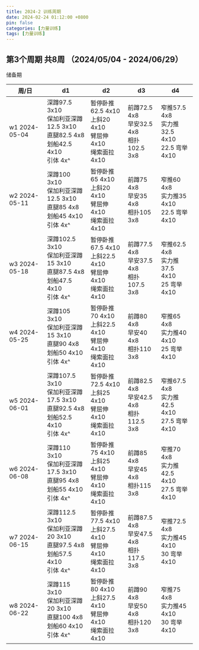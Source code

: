 ```yaml
---
title: 2024-2 训练周期
date: 2024-02-24 01:12:00 +0800
pin: false 
categories: [力量训练]
tags: [力量训练]
---
```


## 第3个周期 共8周 （2024/05/04 - 2024/06/29） 

储备期

| 周/日 | d1 | d2 | d3 | d4 | 
| -- | -- | -- | -- | -- | 
| w1 2024-05-04 | 深蹲97.5  3x10 <br> 保加利亚深蹲12.5 3x10 <br> 直腿82.5 4x8 <br> 划船42.5 4x10 <br> 引体 4x^ | 暂停卧推62.5 4x10 <br> 上斜20   4x10 <br> 臂屈伸 4x10 <br> 绳索面拉 4x10 | 前蹲72.5 4x8 <br> 早安32.5 4x8 <br> 相扑102.5 3x8  | 窄推57.5 4x8 <br> 实力推32.5 4x10 <br>22.5 弯举 4x10  | 
| w2 2024-05-11 | 深蹲100   3x10 <br> 保加利亚深蹲12.5 3x10 <br> 直腿85   4x8 <br> 划船45   4x10 <br> 引体 4x^ | 暂停卧推65   4x10 <br> 上斜20   4x10 <br> 臂屈伸 4x10 <br> 绳索面拉 4x10 | 前蹲75   4x8 <br> 早安35   4x8 <br> 相扑105   3x8  | 窄推60   4x8 <br> 实力推35   4x10 <br>22.5 弯举 4x10  | 
| w3 2024-05-18 | 深蹲102.5 3x10 <br> 保加利亚深蹲15   3x10 <br> 直腿87.5 4x8 <br> 划船47.5 4x10 <br> 引体 4x^ | 暂停卧推67.5 4x10 <br> 上斜22.5 4x10 <br> 臂屈伸 4x10 <br> 绳索面拉 4x10 | 前蹲77.5 4x8 <br> 早安37.5 4x8 <br> 相扑107.5 3x8  | 窄推62.5 4x8 <br> 实力推37.5 4x10 <br>25   弯举 4x10  | 
| w4 2024-05-25 | 深蹲105   3x10 <br> 保加利亚深蹲15   3x10 <br> 直腿90   4x8 <br> 划船50   4x10 <br> 引体 4x^ | 暂停卧推70   4x10 <br> 上斜22.5 4x10 <br> 臂屈伸 4x10 <br> 绳索面拉 4x10 | 前蹲80   4x8 <br> 早安40   4x8 <br> 相扑110   3x8  | 窄推65   4x8 <br> 实力推40   4x10 <br>25   弯举 4x10  | 
| w5 2024-06-01 | 深蹲107.5 3x10 <br> 保加利亚深蹲17.5 3x10 <br> 直腿92.5 4x8 <br> 划船52.5 4x10 <br> 引体 4x^ | 暂停卧推72.5 4x10 <br> 上斜25   4x10 <br> 臂屈伸 4x10 <br> 绳索面拉 4x10 | 前蹲82.5 4x8 <br> 早安42.5 4x8 <br> 相扑112.5 3x8  | 窄推67.5 4x8 <br> 实力推42.5 4x10 <br>27.5 弯举 4x10  | 
| w6 2024-06-08 | 深蹲110   3x10 <br> 保加利亚深蹲17.5 3x10 <br> 直腿95   4x8 <br> 划船55   4x10 <br> 引体 4x^ | 暂停卧推75   4x10 <br> 上斜25   4x10 <br> 臂屈伸 4x10 <br> 绳索面拉 4x10 | 前蹲85   4x8 <br> 早安45   4x8 <br> 相扑115   3x8  | 窄推70   4x8 <br> 实力推42.5 4x10 <br>27.5 弯举 4x10  | 
| w7 2024-06-15 | 深蹲112.5 3x10 <br> 保加利亚深蹲20   3x10 <br> 直腿97.5 4x8 <br> 划船57.5 4x10 <br> 引体 4x^ | 暂停卧推77.5 4x10 <br> 上斜27.5 4x10 <br> 臂屈伸 4x10 <br> 绳索面拉 4x10 | 前蹲87.5 4x8 <br> 早安47.5 4x8 <br> 相扑117.5 3x8  | 窄推72.5 4x8 <br> 实力推45   4x10 <br>30   弯举 4x10  | 
| w8 2024-06-22 | 深蹲115   3x10 <br> 保加利亚深蹲20   3x10 <br> 直腿100  4x8 <br> 划船60   4x10 <br> 引体 4x^ | 暂停卧推80   4x10 <br> 上斜27.5 4x10 <br> 臂屈伸 4x10 <br> 绳索面拉 4x10 | 前蹲90   4x8 <br> 早安50   4x8 <br> 相扑120   3x8  | 窄推75   4x8 <br> 实力推45   4x10 <br>30   弯举 4x10  | 
